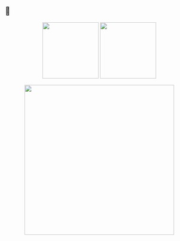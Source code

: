 ## 🐧

<p align="center">
  <img src="https://github-readme-stats.vercel.app/api?username=while1618&show_icons=true&theme=dracula" height=150 />
  <img src="https://github-readme-stats.vercel.app/api/top-langs/?username=while1618&size_weight=0.5&count_weight=0.5&layout=compact&theme=dracula" height=150 />
</p>

<p align="center">
  <img src="https://github-readme-stats.vercel.app/api/wakatime?username=while1618&layout=compact&theme=dracula" height=400 />
</p>
